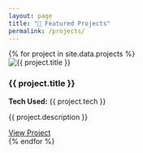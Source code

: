 ```yaml
---
layout: page
title: "🚀 Featured Projects"
permalink: /projects/
---
```


<div class="projects-container">
  {% for project in site.data.projects %}
  <div class="project-card">
    <img src="{{ project.image }}" alt="{{ project.title }}" class="project-image">
    <h3>{{ project.title }}</h3>
    <p><strong>Tech Used:</strong> {{ project.tech }}</p>
    <p>{{ project.description }}</p>
    <a href="{{ project.link }}" class="btn">View Project</a>
  </div>
  {% endfor %}
</div>
